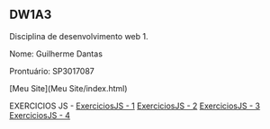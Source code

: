 ## DW1A3

Disciplina de desenvolvimento web 1.

Nome: Guilherme Dantas 

Prontuário: SP3017087

[Meu Site](Meu Site/index.html)

EXERCICIOS JS - 
[ExerciciosJS - 1](ExerciciosJS/saudacoes.html)
[ExerciciosJS - 2](ExerciciosJS/form.html)
[ExerciciosJS - 3](ExerciciosJS/geradorDeFrases.html)
[ExerciciosJS - 4](ExerciciosJS/saudacoes.html)
